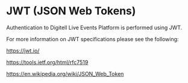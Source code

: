 # JWT (JSON Web Tokens)
Authentication to Digitell Live Events Platform is performed using JWT.

For more information on JWT specifications please see the following:

https://jwt.io/

https://tools.ietf.org/html/rfc7519

https://en.wikipedia.org/wiki/JSON_Web_Token